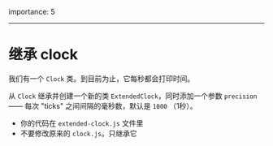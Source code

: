 importance: 5

---

# 继承 clock

我们有一个 `Clock` 类。到目前为止，它每秒都会打印时间。

从 `Clock` 继承并创建一个新的类 `ExtendedClock`，同时添加一个参数 `precision` —— 每次 "ticks" 之间间隔的毫秒数，默认是 `1000` （1秒）。

- 你的代码在 `extended-clock.js` 文件里
- 不要修改原来的 `clock.js`。只继承它

